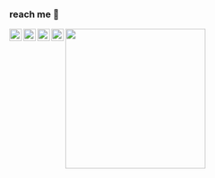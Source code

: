### reach me 🎠

<a href="https://www.linkedin.com/in/gabrielly-trajano-00a2681b7/">
  <img align="left" alt="LinkedIn" width="22px" src="https://cdn.jsdelivr.net/npm/simple-icons@3.1.0/icons/linkedin.svg" />
</a>
<a href="mailto:gabrielly.amorin@ccc.ufcg.edu.br">
  <img align="left" alt="'Gmail" width="22px" src="https://cdn.jsdelivr.net/npm/simple-icons@3.1.0/icons/gmail.svg" />
</a>
<a href="https://www.instagram.com/gabrllm/">
  <img align="left" alt="Instagram" width="22px" src="https://cdn.jsdelivr.net/npm/simple-icons@3.1.0/icons/instagram.svg" />
</a>
<a href="https://open.spotify.com/user/12152414269?si=ayNwjXhCQvyc56uzuuhIPw">
  <img align="left" alt="Spotify" width="22px" src="https://cdn.jsdelivr.net/npm/simple-icons@3.1.0/icons/spotify.svg" />
</a>

<img align= "center" width= "250" src= "https://i.pinimg.com/originals/41/bf/ee/41bfee0401032736ccb5da848acbd813.gif"/>


